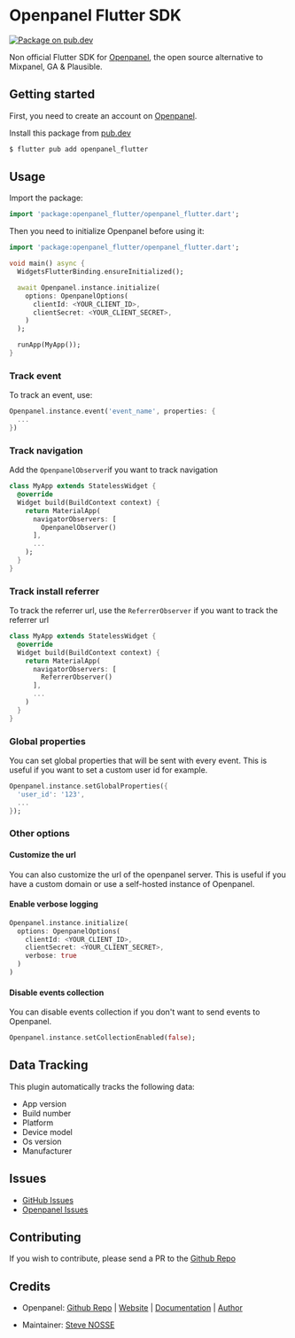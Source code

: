 # Openpanel Flutter SDK

[![Package on pub.dev][pubdev_badge]][pubdev_link]

Non official Flutter SDK for [Openpanel](https://openpanel.dev), the open source
alternative to Mixpanel, GA & Plausible.

## Getting started

First, you need to create an account on [Openpanel](https://openpanel.dev).

Install this package from [pub.dev](https://pub.dev)

```bash
$ flutter pub add openpanel_flutter
```

## Usage

Import the package:

```dart
import 'package:openpanel_flutter/openpanel_flutter.dart';
```

Then you need to initialize Openpanel before using it:

```dart
import 'package:openpanel_flutter/openpanel_flutter.dart';

void main() async {
  WidgetsFlutterBinding.ensureInitialized();

  await Openpanel.instance.initialize(
    options: OpenpanelOptions(
      clientId: <YOUR_CLIENT_ID>,
      clientSecret: <YOUR_CLIENT_SECRET>,
    )
  );

  runApp(MyApp());
}
```

### Track event

To track an event, use:

```dart
Openpanel.instance.event('event_name', properties: {
  ...
})
```

### Track navigation
Add the `OpenpanelObserver`if you want to track navigation

```dart
class MyApp extends StatelessWidget {
  @override
  Widget build(BuildContext context) {
    return MaterialApp(
      navigatorObservers: [
        OpenpanelObserver()
      ],
      ...
    );
  }
}
```

### Track install referrer

To track the referrer url, use the `ReferrerObserver` if you want to track the referrer url

```dart
class MyApp extends StatelessWidget {
  @override
  Widget build(BuildContext context) {
    return MaterialApp(
      navigatorObservers: [
        ReferrerObserver()
      ],
      ...
    )
  }
}
```

### Global properties

You can set global properties that will be sent with every event. This is useful
if you want to set a custom user id for example.

```dart
Openpanel.instance.setGlobalProperties({
  'user_id': '123',
  ...
});
```

### Other options

#### Customize the url
You can also customize the url of the openpanel server. This is useful if you have a custom domain or use a self-hosted instance of Openpanel.

#### Enable verbose logging
```dart
Openpanel.instance.initialize(
  options: OpenpanelOptions(
    clientId: <YOUR_CLIENT_ID>,
    clientSecret: <YOUR_CLIENT_SECRET>,
    verbose: true
  )
)
```

#### Disable events collection
You can disable events collection if you don't want to send events to Openpanel.
```dart
Openpanel.instance.setCollectionEnabled(false);
```

## Data Tracking

This plugin automatically tracks the following data:
- App version
- Build number
- Platform
- Device model
- Os version
- Manufacturer

## Issues

- [GitHub Issues](https://github.com/stevenosse/openpanel_flutter/issues)
- [Openpanel Issues](https://github.com/Openpanel-dev/openpanel/issues)

## Contributing
If you wish to contribute, please send a PR to the [Github Repo](https://github.com/stevenosse/openpanel_flutter)

## Credits
- Openpanel: [Github Repo](https://github.com/Openpanel-dev/openpanel) | [Website](https://openpanel.dev) | [Documentation](https://docs.openpanel.dev) | [Author](https://x.com/CarlLindesvard)

- Maintainer: [Steve NOSSE](https://x.com/nossesteve)

[pubdev_badge]: https://img.shields.io/pub/v/openpanel_flutter
[pubdev_link]: https://pub.dev/packages/openpanel_flutter